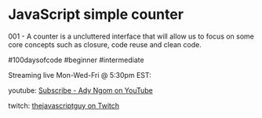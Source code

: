 # JavaScript simple counter

001 - A counter is a uncluttered interface that will allow us to focus on some core concepts such as closure, code reuse and clean code.

#100daysofcode #beginner #intermediate 

Streaming live Mon-Wed-Fri @ 5:30pm EST:

youtube: [Subscribe - Ady Ngom on YouTube](https://www.youtube.com/channel/UC7yxqt1tzo4s_KoL5_ZV4Bg)

twitch: [thejavascriptguy on Twitch](https://www.twitch.tv/thejavascriptguy)